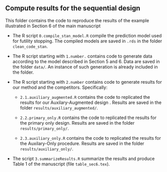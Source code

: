 ## Compute results for the sequential design

This folder contains the code to reproduce the results of the example illustrated in Section 6 of the main manuscript 


* The R script `0.compile_stan_model.R` compile the prediction model used for futility stopping. The compiled models are saved in `.rds` in the folder `clean_code_stan`.

* The R script starting with `1.number.` contains code to generate data according to the model described in Section 5 and 6. Data are saved in the folder `data/`. An instance of such generation is already included in the folder.


* The R script starting with `2.number` contains code to generate results for our method and the competitors. Specifically:

  - `2.1.auxiliary_augmented.R` contains the code to replicated the results for our Auxilary-Augmented design . Results are saved in the folder `results/auxiliary_augmented/`. 

  - `2.2.primary_only.R`  contains the code to replicated the results for the primary only design. Results are saved in the folder `results/primary_only/`. 

  - `2.3.auxiliary_only.R` contains the code to replicated the results for the Auxilary-Only procedure. Results are saved in the folder `results/auxiliary_only/`. 


* The script `3.summarizeResults.R` summarize the results and produce Table 1 of the manuscript (file `table_sec6.tex`).


